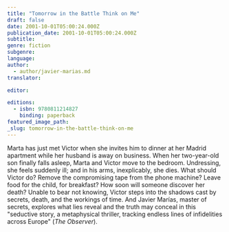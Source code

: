 ```yaml
---
title: "Tomorrow in the Battle Think on Me"
draft: false
date: 2001-10-01T05:00:24.000Z
publication_date: 2001-10-01T05:00:24.000Z
subtitle:
genre: fiction
subgenre:
language:
author:
  - author/javier-marias.md
translator:

editor:

editions:
  - isbn: 9780811214827
    binding: paperback
featured_image_path:
_slug: tomorrow-in-the-battle-think-on-me
---
```


Marta has just met Victor when she invites him to dinner at her Madrid apartment while her husband is away on business. When her two-year-old son finally falls asleep, Marta and Victor move to the bedroom. Undressing, she feels suddenly ill; and in his arms, inexplicably, she dies. What should Victor do? Remove the compromising tape from the phone machine? Leave food for the child, for breakfast? How soon will someone discover her death? Unable to bear not knowing, Victor steps into the shadows cast by secrets, death, and the workings of time. And Javier Marías, master of secrets, explores what lies reveal and the truth may conceal in this "seductive story, a metaphysical thriller, tracking endless lines of infidelities across Europe" (_The Observer_).

